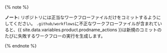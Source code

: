 {% note %}

**ノート:** リポジトリには正当なワークフローファイルだけをコミットするようにしてください。 `.github/workflows`に不正なワークフローファイルが含まれていると、{{ site.data.variables.product.prodname_actions }}は新規のコミットのたびに失敗するワークフローの実行を生成します。

{% endnote %}
